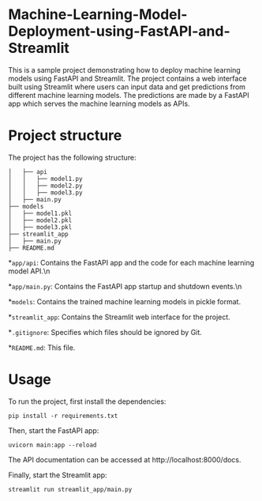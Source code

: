 # Machine-Learning-Model-Deployment-using-FastAPI-and-Streamlit

This is a sample project demonstrating how to deploy machine learning models using FastAPI and Streamlit. The project contains a web interface built using Streamlit where users can input data and get predictions from different machine learning models. The predictions are made by a FastAPI app which serves the machine learning models as APIs.

# Project structure
The project has the following structure:

```├── app 
│   ├── api 
│   │   ├── model1.py 
│   │   ├── model2.py 
│   │   ├── model3.py 
│   ├── main.py 
├── models 
│   ├── model1.pkl 
│   ├── model2.pkl 
│   ├── model3.pkl 
├── streamlit_app 
│   ├── main.py 
├── README.md 
 ```

*`app/api`: Contains the FastAPI app and the code for each machine learning model API.\n

*`app/main.py`: Contains the FastAPI app startup and shutdown events.\n

*`models`: Contains the trained machine learning models in pickle format.

*`streamlit_app`: Contains the Streamlit web interface for the project.

*`.gitignore`: Specifies which files should be ignored by Git.

*`README.md`: This file.


# Usage

To run the project, first install the dependencies:

```pip install -r requirements.txt```

Then, start the FastAPI app:

```cd app
uvicorn main:app --reload
```

The API documentation can be accessed at http://localhost:8000/docs.

Finally, start the Streamlit app:

```streamlit run streamlit_app/main.py```

